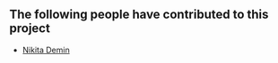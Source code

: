 ## The following people have contributed to this project

*   [Nikita Demin](https://github.com/krawitzzZ)
